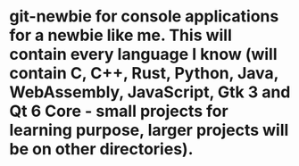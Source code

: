 # git-newbie  for console applications for a newbie like me. This will contain every language I know (will contain C, C++, Rust, Python, Java, WebAssembly, JavaScript, Gtk 3 and Qt 6 Core - small projects for learning purpose, larger projects will be on other directories).
